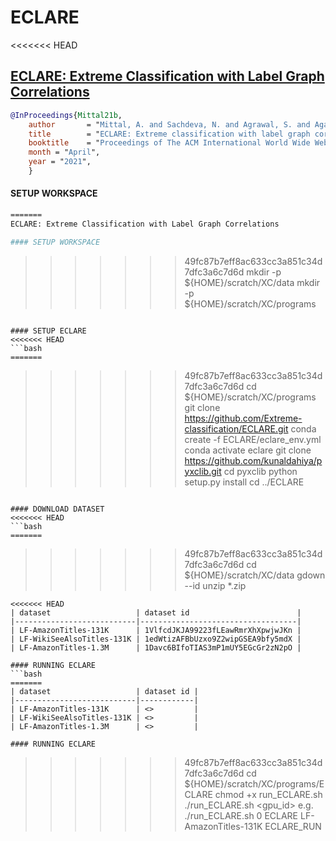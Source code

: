 # ECLARE
<<<<<<< HEAD
## [ECLARE: Extreme Classification with Label Graph Correlations](http://manikvarma.org/pubs/mittal21b.pdf)
```bib
@InProceedings{Mittal21b,
	author       = "Mittal, A. and Sachdeva, N. and Agrawal, S. and Agarwal, S. and Kar, P. and Varma, M.",
	title        = "ECLARE: Extreme classification with label graph correlations",
	booktitle    = "Proceedings of The ACM International World Wide Web Conference",
	month = "April",
	year = "2021",
	}
```

#### SETUP WORKSPACE
```bash
=======
ECLARE: Extreme Classification with Label Graph Correlations

#### SETUP WORKSPACE
```
>>>>>>> 49fc87b7eff8ac633cc3a851c34d7dfc3a6c7d6d
mkdir -p ${HOME}/scratch/XC/data 
mkdir -p ${HOME}/scratch/XC/programs
```

#### SETUP ECLARE
<<<<<<< HEAD
```bash
=======
```
>>>>>>> 49fc87b7eff8ac633cc3a851c34d7dfc3a6c7d6d
cd ${HOME}/scratch/XC/programs
git clone https://github.com/Extreme-classification/ECLARE.git
conda create -f ECLARE/eclare_env.yml
conda activate eclare
git clone https://github.com/kunaldahiya/pyxclib.git
cd pyxclib
python setup.py install
cd ../ECLARE
```

#### DOWNLOAD DATASET
<<<<<<< HEAD
```bash
=======
```
>>>>>>> 49fc87b7eff8ac633cc3a851c34d7dfc3a6c7d6d
cd ${HOME}/scratch/XC/data
gdown --id <dataset id>
unzip *.zip
```
<<<<<<< HEAD
| dataset                   | dataset id                        |
|---------------------------|-----------------------------------|
| LF-AmazonTitles-131K      | 1VlfcdJKJA99223fLEawRmrXhXpwjwJKn |
| LF-WikiSeeAlsoTitles-131K | 1edWtizAFBbUzxo9Z2wipGSEA9bfy5mdX |
| LF-AmazonTitles-1.3M      | 1Davc6BIfoTIAS3mP1mUY5EGcGr2zN2pO |

#### RUNNING ECLARE
```bash
=======
| dataset                   | dataset id |
|---------------------------|------------|
| LF-AmazonTitles-131K      | <>         |
| LF-WikiSeeAlsoTitles-131K | <>         |
| LF-AmazonTitles-1.3M      | <>         |

#### RUNNING ECLARE
```
>>>>>>> 49fc87b7eff8ac633cc3a851c34d7dfc3a6c7d6d
cd ${HOME}/scratch/XC/programs/ECLARE
chmod +x run_ECLARE.sh
./run_ECLARE.sh <gpu_id> <ECLARE TYPE> <dataset> <folder name>
e.g.
./run_ECLARE.sh 0 ECLARE LF-AmazonTitles-131K ECLARE_RUN
```